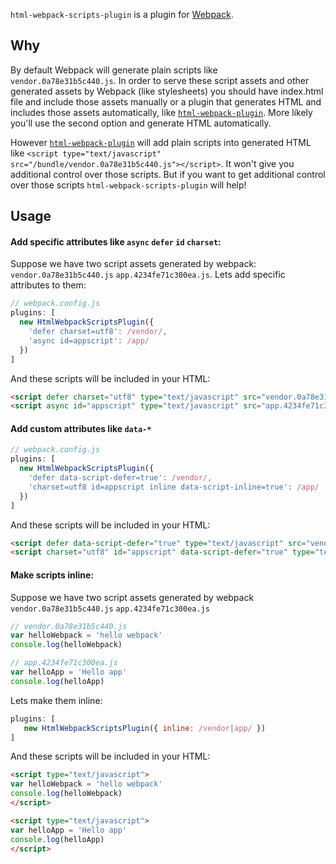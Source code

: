 `html-webpack-scripts-plugin` is a plugin for [Webpack](https://webpack.js.org/).

## Why
By default Webpack will generate plain scripts like `vendor.0a78e31b5c440.js`. In order to serve these script assets and other generated assets by Webpack (like stylesheets) you should have index.html file and include those assets manually or a plugin that generates HTML and includes those assets automatically, like [`html-webpack-plugin`](https://www.npmjs.com/package/html-webpack-plugin).
More likely you'll use the second option and generate HTML automatically.

However [`html-webpack-plugin`](https://www.npmjs.com/package/html-webpack-plugin) will add plain scripts into generated HTML like
`<script type="text/javascript" src="/bundle/vendor.0a78e31b5c440.js"></script>`. It won't give you additional control over those scripts.
But if you want to get additional control over those scripts `html-webpack-scripts-plugin` will help!

Usage
----------------------
#### Add specific attributes like `async` `defer` `id` `charset`:

Suppose we have two script assets generated by webpack: `vendor.0a78e31b5c440.js` `app.4234fe71c300ea.js`.
Lets add specific attributes to them:
```js
// webpack.config.js
plugins: [
  new HtmlWebpackScriptsPlugin({
    'defer charset=utf8': /vendor/,
    'async id=appscript': /app/
  })
]
```

And these scripts will be included in your HTML:
```html
<script defer charset="utf8" type="text/javascript" src="vendor.0a78e31b5c440.js"></script>
<script async id="appscript" type="text/javascript" src="app.4234fe71c300ea.js"></script>
```

#### Add custom attributes like `data-*`
```js
// webpack.config.js
plugins: [
  new HtmlWebpackScriptsPlugin({
    'defer data-script-defer=true': /vendor/, 
    'charset=utf8 id=appscript inline data-script-inline=true': /app/
  })
]
```
And these scripts will be included in your HTML:
```html
<script defer data-script-defer="true" type="text/javascript" src="vendor.0a78e31b5c440.js"></script>
<script charset="utf8" id="appscript" data-script-defer="true" type="text/javascript"> /* Content of app.4234fe71c300ea.js */ </script>
```

#### Make scripts inline:
Suppose we have two script assets generated by webpack `vendor.0a78e31b5c440.js` `app.4234fe71c300ea.js`
```js
// vendor.0a78e31b5c440.js
var helloWebpack = 'hello webpack'
console.log(helloWebpack)
```
```js
// app.4234fe71c300ea.js
var helloApp = 'Hello app'
console.log(helloApp)
```

Lets make them inline:
```js
plugins: [
   new HtmlWebpackScriptsPlugin({ inline: /vendor|app/ })
]
```

And these scripts will be included in your HTML:
```html
<script type="text/javascript">
var helloWebpack = 'hello webpack'
console.log(helloWebpack)
</script>

<script type="text/javascript">
var helloApp = 'Hello app'
console.log(helloApp)
</script>

```
